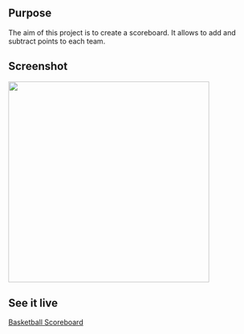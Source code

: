 <h2>Purpose</h2>
<p>The aim of this project is to create a scoreboard. It allows to add and subtract points to each team.</p>
<h2>Screenshot</h2>
<img src="BASKETBALL-SCOREBOARD.PNG" width="400px">
<h2>See it live</h2>
<a href="https://amapola-negra.github.io/Scrimba-Projects-Repo/Frontend-career-path/Basketball-Scoreboard/">Basketball Scoreboard</a>
